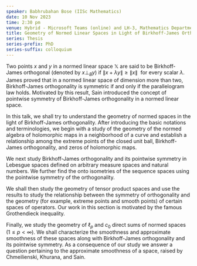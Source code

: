 ```yaml
---
speaker: Babhrubahan Bose (IISc Mathematics)
date: 10 Nov 2023
time: 2:30 pm
venue: Hybrid - Microsoft Teams (online) and LH-3, Mathematics Department
title: Geometry of Normed Linear Spaces in Light of Birkhoff-James Orthogonality
series: Thesis
series-prefix: PhD
series-suffix: colloquium
---
```


Two points $x$ and $y$ in a normed linear space $\mathbb{X}$ are said to be Birkhoff-James orthogonal (denoted by $x\perp_By$) if 
$\|x+\lambda y\|\geq\|x\|~~\text{for every scalar}~\lambda.$
James proved that in a normed linear space of dimension more than two, Birkhoff-James orthogonality is symmetric if and only if the parallelogram law holds.
Motivated by this result, Sain introduced the concept of pointwise symmetry of Birkhoff-James orthogonality in a normed linear space.

In this talk, we shall try to understand the geometry of normed spaces in the light of Birkhoff-James orthogonality. After introducing the basic notations
and terminologies, we begin with a study of the geometry of the normed algebra of holomorphic maps in a neighborhood of a curve and establish a
relationship among the extreme points of the closed unit ball, Birkhoff-James orthogonality, and zeros of holomorphic maps.

We next study Birkhoff-James orthogonality and its pointwise symmetry in Lebesgue spaces defined on arbitrary measure spaces and natural numbers. We
further find the onto isometries of the sequence spaces using the pointwise symmetry of the orthogonality.

We shall then study the geometry of tensor product spaces and use the results to study the relationship between the symmetry of orthogonality and the
geometry (for example, extreme points and smooth points) of certain spaces of operators. Our work in this section is motivated by the famous Grothendieck inequality.

Finally, we study the geometry of $\ell_p$ and $c_0$ direct sums of normed spaces ($1\leq p<\infty$). We shall characterize the smoothness and approximate smoothness
of these spaces along with Birkhoff-James orthogonality and its pointwise symmetry. As a consequence of our study we answer a question pertaining to the
approximate smoothness of a space, raised by Chmeilienski, Khurana, and Sain. 
